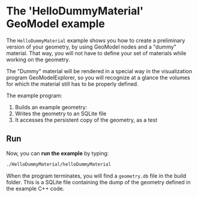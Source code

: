 # The 'HelloDummyMaterial' GeoModel example

The `HelloDummyMaterial` example shows you how to create a preliminary version of your geometry, by using GeoModel nodes and a "dummy" material. That way, you will not have to define your set of materials while working on the geometry.

The "Dummy" material will be rendered in a special way in the visualization program GeoModelExplorer, so you will recognize at a glance the volumes for which the material still has to be properly defined.

The example program:

 1. Builds an example geometry:
 2. Writes the geometry to an SQLite file
 3. It accesses the persistent copy of the geometry, as a test


## Run

Now, you can **run the example** by typing:

```bash
./HelloDummyMaterial/helloDummyMaterial
```

When the program terminates, you will find a `geometry.db` file in the build folder. This is a SQLite file containing the dump of the geometry defined in the example C++ code.
